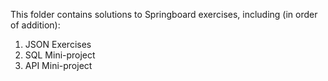 This folder contains solutions to Springboard exercises, including (in order of addition):

1. JSON Exercises
2. SQL Mini-project
3. API Mini-project
